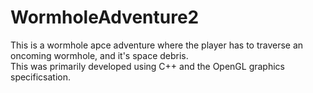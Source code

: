 # WormholeAdventure2
This is a wormhole apce adventure where the player has to traverse an oncoming wormhole, and it's space debris.  
This was primarily developed using C++ and the OpenGL graphics specificsation.  
